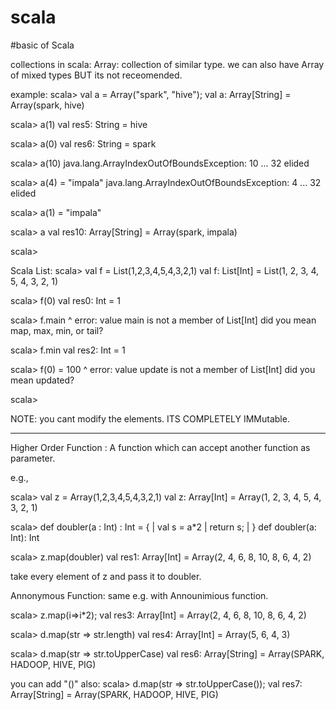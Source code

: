 # scala
#basic of Scala

collections in scala:
Array: collection of similar type.
  we can also have Array of mixed types BUT its not receomended.
  
example:
scala> val a = Array("spark", "hive");
val a: Array[String] = Array(spark, hive)


scala> a(1)
val res5: String = hive

scala> a(0)
val res6: String = spark

scala> a(10)
java.lang.ArrayIndexOutOfBoundsException: 10
  ... 32 elided

scala> a(4) = "impala"
java.lang.ArrayIndexOutOfBoundsException: 4
  ... 32 elided

scala> a(1) = "impala"

scala> a
val res10: Array[String] = Array(spark, impala)

scala>

Scala List:
scala> val f = List(1,2,3,4,5,4,3,2,1)
val f: List[Int] = List(1, 2, 3, 4, 5, 4, 3, 2, 1)

scala> f(0)
val res0: Int = 1

scala> f.main
         ^
       error: value main is not a member of List[Int]
       did you mean map, max, min, or tail?

scala> f.min
val res2: Int = 1

scala> f(0) = 100
       ^
       error: value update is not a member of List[Int]
       did you mean updated?

scala>

NOTE: you cant modify the elements. ITS COMPLETELY IMMutable.

-----------------------------
Higher Order Function : A function which can accept another function as parameter.

e.g.,

scala> val z = Array(1,2,3,4,5,4,3,2,1)
val z: Array[Int] = Array(1, 2, 3, 4, 5, 4, 3, 2, 1)


scala> def doubler(a : Int) : Int = {
     | val s = a*2
     | return s;
     | }
def doubler(a: Int): Int


scala> z.map(doubler)
val res1: Array[Int] = Array(2, 4, 6, 8, 10, 8, 6, 4, 2)

take every element of z and pass it to doubler.


Annonymous Function:
same e.g. with Announimious function.

scala> z.map(i=>i*2);
val res3: Array[Int] = Array(2, 4, 6, 8, 10, 8, 6, 4, 2)


scala> d.map(str => str.length)
val res4: Array[Int] = Array(5, 6, 4, 3)

scala> d.map(str => str.toUpperCase)
val res6: Array[String] = Array(SPARK, HADOOP, HIVE, PIG)

you can add "()" also: 
scala> d.map(str => str.toUpperCase());
val res7: Array[String] = Array(SPARK, HADOOP, HIVE, PIG)




